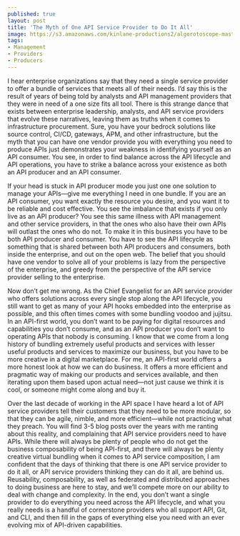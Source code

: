 ```yaml
---
published: true
layout: post
title: 'The Myth of One API Service Provider to Do It All'
image: https://s3.amazonaws.com/kinlane-productions2/algorotoscope-master/bf-skinner-crypto-wheels-old-compute-bletchley.jpg
tags:
- Management
- Providers
- Producers
---
```

I hear enterprise organizations say that they need a single service provider to offer a bundle of services that meets all of their needs. I’d say this is the result of years of being told by analysts and API management providers that they were in need of a one size fits all tool. There is this strange dance that exists between enterprise leadership, analysts, and API service providers that evolve these narratives, leaving them as truths when it comes to infrastructure procurement. Sure, you have your bedrock solutions like source control, CI/CD, gateways, APM, and other infrastructure, but the myth that you can have one vendor provide you with everything you need to produce APIs just demonstrates your weakness in identifying yourself as an API consumer. You see, in order to find balance across the API lifecycle and API operations, you have to strike a balance across your existence as both an API producer and an API consumer.

If your head is stuck in API producer mode you just one one solution to manage your APIs—give me everything I need in one bundle. If you are an API consumer, you want exactly the resource you desire, and you want it to be reliable and cost effective. You see the imbalance that exists if you only live as an API producer? You see this same illness with API management and other service providers, in that the ones who also have their own APIs will outlast the ones who do not. To make it in this business you have to be both API producer and consumer. You have to see the API lifecycle as something that is shared between both API producers and consumers, both inside the enterprise, and out on the open web. The belief that you should have one vendor to solve all of your problems is lazy from the perspective of the enterprise, and greedy from the perspective of the API service provider selling to the enterprise.

Now don’t get me wrong. As the Chief Evangelist for an API service provider who offers solutions across every single stop along the API lifecycle, you still want to get as many of your API hooks embedded into the enterprise as possible, and this often times comes with some bundling voodoo and jujitsu. In an API-first world, you don’t want to be paying for digital resources and capabilities you don’t consume, and as an API producer you don’t want to operating APIs that nobody is consuming. I know that we come from a long history of bundling extremely useful products and services with lesser useful products and services to maximize our business, but you have to be more creative in a digital marketplace. For me, an API-first world offers a more honest look at how we can do business. It offers a more efficient and pragmatic way of making our products and services available, and then iterating upon them based upon actual need—not just cause we think it is cool, or someone might come along and buy it.

Over the last decade of working in the API space I have heard a lot of API service providers tell their customers that they need to be more modular, so that they can be agile, nimble, and more efficient—while not practicing what they preach. You will find 3-5 blog posts over the years with me ranting about this reality, and complaining that API service providers need to have APIs. While there will always be plenty of people who do not get the business composability of being API-first, and there will always be plenty creative virtual bundling when it comes to API service composition, I am confident that the days of thinking that there is one API service provider to do it all, or API service providers thinking they can do it all, are behind us. Reusability, composability, as well as federated and distributed approaches to doing business are here to stay, and we’ll compete more on our ability to deal with change and complexity. In the end, you don’t want a single provider to do everything you need across the API lifecycle, and what you really needs is a handful of cornerstone providers who all support API, Git, and CLI, and then fill in the gaps of everything else you need with an ever evolving mix of API-driven capabilities.